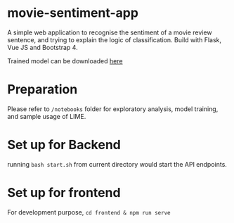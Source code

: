 # movie-sentiment-app

A simple web application to recognise the sentiment of a movie review sentence, and trying to explain the logic of classification. Build with Flask, Vue JS and Bootstrap 4.

Trained model can be downloaded [here](https://drive.google.com/file/d/1hmQ1vnDvUHyEoHNqgsdRiafvEUOgQChi/view?usp=sharing)

# Preparation
Please refer to `/notebooks` folder for exploratory analysis, model training, and sample usage of LIME.

# Set up for Backend
running `bash start.sh` from current directory would start the API endpoints.

# Set up for frontend
For development purpose, `cd frontend & npm run serve`